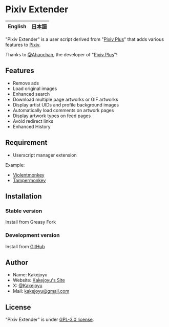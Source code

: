 # Pixiv Extender

| English | [日本語](https://github.com/Kakejoyu/PixivExtender/blob/main/README_ja.md) |
|--|--|

"Pixiv Extender" is a user script derived from "[Pixiv Plus](https://greasyfork.org/en/scripts/34153-pixiv-plus)" that adds various features to [Pixiv](https://www.pixiv.net).

Thanks to [@Ahaochan](https://greasyfork.org/users/30831-ahaochan), the developer of "[Pixiv Plus](https://greasyfork.org/scripts/34153-pixiv-plus)"!

## Features

- Remove ads
- Load original images
- Enhanced search
- Download multiple page artworks or GIF artworks
- Display artist UIDs and profile background images
- Automatically load comments on artwork pages
- Display artwork types on feed pages
- Avoid redirect links
- Enhanced History

## Requirement

- Userscript manager extension

Example:

- [Violentmonkey](https://violentmonkey.github.io)
- [Tampermonkey](https://www.tampermonkey.net/)

## Installation

### Stable version

Install from Greasy Fork

### Development version

Install from [GitHub](https://github.com/Kakejoyu/PixivExtender/raw/main/Pixiv_Extender.user.js)

## Author

- Name: Kakejoyu
- Website: [Kakejoyu's Site](http://kakejoyu.github.io)
- X: [@Kakejoyu](https://twitter.com/Kakejoyu)
- Mail: <kakejoyu@gmail.com>

## License

"Pixiv Extender" is under [GPL-3.0 license](https://github.com/Kakejoyu/UserScripts/blob/main/LICENSE).
